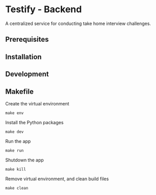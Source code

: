 # Testify - Backend

A centralized service for conducting take home interview challenges.

## Prerequisites

## Installation

## Development

## Makefile

Create the virtual environment

`make env`

Install the Python packages

`make dev`

Run the app

`make run`

Shutdown the app

`make kill`

Remove virtual environment, and clean build files

`make clean`

